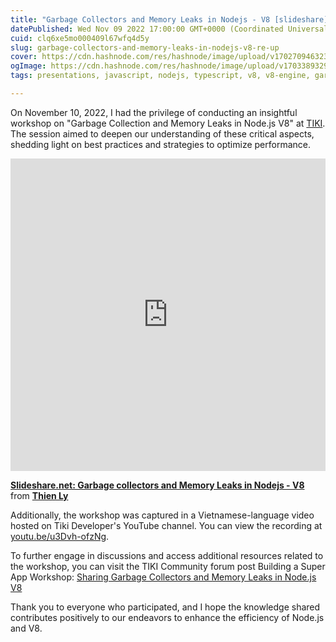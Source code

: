```yaml
---
title: "Garbage Collectors and Memory Leaks in Nodejs - V8 [slideshare]"
datePublished: Wed Nov 09 2022 17:00:00 GMT+0000 (Coordinated Universal Time)
cuid: clq6xe5mo000409l67wfq4d5y
slug: garbage-collectors-and-memory-leaks-in-nodejs-v8-re-up
cover: https://cdn.hashnode.com/res/hashnode/image/upload/v1702709463231/20269846-000a-4585-b557-3e1ae32d2174.png
ogImage: https://cdn.hashnode.com/res/hashnode/image/upload/v1703389329990/90fbd93a-9c7d-4e41-8b38-7ed8877b0e4b.png
tags: presentations, javascript, nodejs, typescript, v8, v8-engine, garbagecollection

---
```


 



On November 10, 2022, I had the privilege of conducting an insightful workshop on "Garbage Collection and Memory Leaks in Node.js V8" at  [TIKI](https://www.linkedin.com/company/tiki-vn/). The session aimed to deepen our understanding of these critical aspects, shedding light on best practices and strategies to optimize performance.

<iframe src="https://www.slideshare.net/slideshow/embed_code/key/KRqPHOgEf3bgg8?startSlide=2" width="700" height="500" frameborder="0" marginwidth="0" marginheight="0" scrolling="no" allowfullscreen class="m-auto" style="margin: auto;width: 100%;"></iframe> 

**[Slideshare.net: Garbage collectors and Memory Leaks in Nodejs - V8](https://www.slideshare.net/LyLuongThien/garbage-collectors-and-memory-leaks-in-nodejs-v8)** from **[Thien Ly](https://www.slideshare.net/LyLuongThien)**


Additionally, the workshop was captured in a Vietnamese-language video hosted on Tiki Developer's YouTube channel. You can view the recording at [youtu.be/u3Dvh-ofzNg](https://youtu.be/u3Dvh-ofzNg).

To further engage in discussions and access additional resources related to the workshop, you can visit the TIKI Community forum post Building a Super App Workshop: [Sharing Garbage Collectors and Memory Leaks in Node.js V8](https://web.archive.org/web/20221130162752/https://community.tiki.vn/t/building-a-super-app-workshop-sharing-garbage-collectors-and-memory-leaks-in-nodejs-v8/8548)

Thank you to everyone who participated, and I hope the knowledge shared contributes positively to our endeavors to enhance the efficiency of Node.js and V8.
